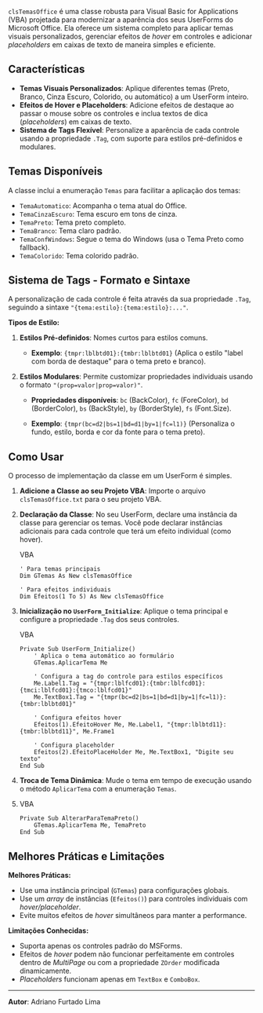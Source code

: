 `clsTemasOffice` é uma classe robusta para Visual Basic for Applications (VBA) projetada para modernizar a aparência dos seus UserForms do Microsoft Office. Ela oferece um sistema completo para aplicar temas visuais personalizados, gerenciar efeitos de _hover_ em controles e adicionar _placeholders_ em caixas de texto de maneira simples e eficiente.

## Características

- **Temas Visuais Personalizados**: Aplique diferentes temas (Preto, Branco, Cinza Escuro, Colorido, ou automático) a um UserForm inteiro.
- **Efeitos de Hover e Placeholders**: Adicione efeitos de destaque ao passar o mouse sobre os controles e inclua textos de dica (_placeholders_) em caixas de texto.
- **Sistema de Tags Flexível**: Personalize a aparência de cada controle usando a propriedade `.Tag`, com suporte para estilos pré-definidos e modulares.

## Temas Disponíveis

A classe inclui a enumeração `Temas` para facilitar a aplicação dos temas:

- `TemaAutomatico`: Acompanha o tema atual do Office.
- `TemaCinzaEscuro`: Tema escuro em tons de cinza.
- `TemaPreto`: Tema preto completo.
- `TemaBranco`: Tema claro padrão.
- `TemaConfWindows`: Segue o tema do Windows (usa o Tema Preto como fallback).
- `TemaColorido`: Tema colorido padrão.

## Sistema de Tags - Formato e Sintaxe

A personalização de cada controle é feita através da sua propriedade `.Tag`, seguindo a sintaxe `"{tema:estilo}:{tema:estilo}:..."`.

**Tipos de Estilo:**

1. **Estilos Pré-definidos**: Nomes curtos para estilos comuns.
    
    - **Exemplo**: `{tmpr:lblbtd01}:{tmbr:lblbtd01}` (Aplica o estilo "label com borda de destaque" para o tema preto e branco).
    
2. **Estilos Modulares**: Permite customizar propriedades individuais usando o formato `"(prop=valor|prop=valor)"`.
    
    - **Propriedades disponíveis**: `bc` (BackColor), `fc` (ForeColor), `bd` (BorderColor), `bs` (BackStyle), `by` (BorderStyle), `fs` (Font.Size).
        
    - **Exemplo**: `{tmpr(bc=d2|bs=1|bd=d1|by=1|fc=l1)}` (Personaliza o fundo, estilo, borda e cor da fonte para o tema preto).

## Como Usar

O processo de implementação da classe em um UserForm é simples.

1. **Adicione a Classe ao seu Projeto VBA**: Importe o arquivo `clsTemasOffice.txt` para o seu projeto VBA.
2. **Declaração da Classe**: No seu UserForm, declare uma instância da classe para gerenciar os temas. Você pode declarar instâncias adicionais para cada controle que terá um efeito individual (como hover).
    
    VBA
    ```
    ' Para temas principais
    Dim GTemas As New clsTemasOffice
    
    ' Para efeitos individuais
    Dim Efeitos(1 To 5) As New clsTemasOffice
    ```
    
3. **Inicialização no `UserForm_Initialize`**: Aplique o tema principal e configure a propriedade `.Tag` dos seus controles.
    
    VBA
    ```
    Private Sub UserForm_Initialize()
        ' Aplica o tema automático ao formulário
        GTemas.AplicarTema Me
    
        ' Configura a tag do controle para estilos específicos
        Me.Label1.Tag = "{tmpr:lblfcd01}:{tmbr:lblfcd01}:{tmci:lblfcd01}:{tmco:lblfcd01}"
        Me.TextBox1.Tag = "{tmpr(bc=d2|bs=1|bd=d1|by=1|fc=l1)}:{tmbr:lblbtd01}"
    
        ' Configura efeitos hover
        Efeitos(1).EfeitoHover Me, Me.Label1, "{tmpr:lblbtd11}:{tmbr:lblbtd11}", Me.Frame1
    
        ' Configura placeholder
        Efeitos(2).EfeitoPlaceHolder Me, Me.TextBox1, "Digite seu texto"
    End Sub
    ```
    
1. **Troca de Tema Dinâmica**: Mude o tema em tempo de execução usando o método `AplicarTema` com a enumeração `Temas`.
2. 
    VBA
    ```
    Private Sub AlterarParaTemaPreto()
        GTemas.AplicarTema Me, TemaPreto
    End Sub
    ```

## Melhores Práticas e Limitações

**Melhores Práticas:**

- Use uma instância principal (`GTemas`) para configurações globais.
- Use um _array_ de instâncias (`Efeitos()`) para controles individuais com _hover/placeholder_.
- Evite muitos efeitos de _hover_ simultâneos para manter a performance.

**Limitações Conhecidas:**
- Suporta apenas os controles padrão do MSForms.
- Efeitos de _hover_ podem não funcionar perfeitamente em controles dentro de _MultiPage_ ou com a propriedade `ZOrder` modificada dinamicamente.
- _Placeholders_ funcionam apenas em `TextBox` e `ComboBox`.
---

**Autor**: Adriano Furtado Lima
